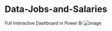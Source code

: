 # Data-Jobs-and-Salaries
Full Interactive Dashboard in Power Bi
![image](https://github.com/user-attachments/assets/a3c7f207-8fbd-472b-84d4-a91a7ba0a8da)

